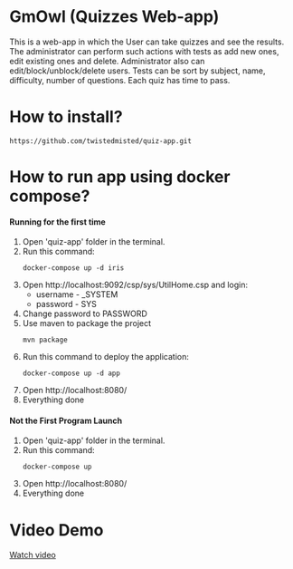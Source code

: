# GmOwl (Quizzes Web-app)
This is a web-app in which the User can take quizzes and see the results. The administrator can perform such actions 
with tests as add new ones, edit existing ones and delete. Administrator also can edit/block/unblock/delete users. 
Tests can be sort by subject, name, difficulty, number of questions. Each quiz has time to pass.
# How to install?
    https://github.com/twistedmisted/quiz-app.git
# How to run app using docker compose?
#### Running for the first time
1. Open 'quiz-app' folder in the terminal.
2. Run this command:
   ```
   docker-compose up -d iris
   ```
3. Open http://localhost:9092/csp/sys/UtilHome.csp and login:
   - username - _SYSTEM
   - password - SYS
4. Change password to PASSWORD
5. Use maven to package the project
   ```
   mvn package
   ```
6. Run this command to deploy the application:
   ```
   docker-compose up -d app
   ```
7. Open http://localhost:8080/
8. Everything done

#### Not the First Program Launch
1. Open 'quiz-app' folder in the terminal.
2. Run this command:
   ```
   docker-compose up
   ```
3.  Open http://localhost:8080/
4. Everything done

# Video Demo
[Watch video](/demo/video_demo.mp4)